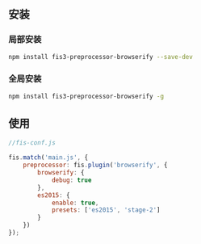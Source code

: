 ## 安装
### 局部安装
```bash
npm install fis3-preprocessor-browserify --save-dev
```
### 全局安装
```bash
npm install fis3-preprocessor-browserify -g
```

## 使用
```javascript
//fis-conf.js 
 
fis.match('main.js', {
    preprocessor: fis.plugin('browserify', {
        browserify: {
            debug: true
        },
        es2015: {
            enable: true,
            presets: ['es2015', 'stage-2']
        }        
    })
});
```


